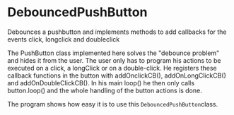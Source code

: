 # DebouncedPushButton
Debounces a pushbutton and implements methods to add callbacks for the events click, longclick and doubleclick

The PushButton class implemented here solves the "debounce problem" and hides it from the user. 
The user only has to program his actions to be executed on a click, a longClick or on a double-click. 
He registers these callback functions in the button with addOnclickCB(), addOnLongClickCB() and 
addOnDoubleClickCB(). In his main loop() he then only calls button.loop() and the whole handling 
of the button actions is done.

The program shows how easy it is to use this `DebouncedPushButton`class.
